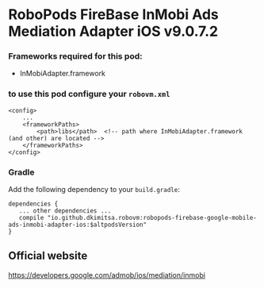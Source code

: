 # RoboPods FireBase InMobi Ads Mediation Adapter iOS v9.0.7.2

### Frameworks required for this pod: 
* InMobiAdapter.framework

### to use this pod configure your `robovm.xml`

```
<config>
    ...
    <frameworkPaths>
        <path>libs</path>  <!-- path where InMobiAdapter.framework (and other) are located -->
    </frameworkPaths>
</config>
```

### Gradle

Add the following dependency to your `build.gradle`:

```
dependencies {
   ... other dependencies ...
   compile "io.github.dkimitsa.robovm:robopods-firebase-google-mobile-ads-inmobi-adapter-ios:$altpodsVersion"
}
```

## Official website

https://developers.google.com/admob/ios/mediation/inmobi